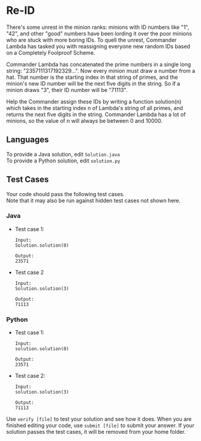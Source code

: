 # Re-ID

There's some unrest in the minion ranks: minions with ID numbers like "1", "42", and other "good" numbers have been lording it over the poor minions who are stuck with more boring IDs. To quell the unrest, Commander Lambda has tasked you with reassigning everyone new random IDs based on a Completely Foolproof Scheme.

Commander Lambda has concatenated the prime numbers in a single long string: "2357111317192329...". Now every minion must draw a number from a hat. That number is the starting index in that string of primes, and the minion's new ID number will be the next five digits in the string. So if a minion draws "3", their ID number will be "71113".

Help the Commander assign these IDs by writing a function solution(n) which takes in the starting index n of Lambda's string of all primes, and returns the next five digits in the string. Commander Lambda has a lot of minions, so the value of n will always be between 0 and 10000.

## Languages

To provide a Java solution, edit `Solution.java`  
To provide a Python solution, edit `solution.py`

## Test Cases

Your code should pass the following test cases.  
Note that it may also be run against hidden test cases not shown here.

### Java

- Test case 1:

  ```
  Input:
  Solution.solution(0)

  Output:
  23571
  ```

- Test case 2

  ```
  Input:
  Solution.solution(3)

  Output:
  71113
  ```

### Python

- Test case 1:

  ```
  Input:
  solution.solution(0)

  Output:
  23571
  ```

- Test case 2:

  ```
  Input:
  solution.solution(3)

  Output:
  71113
  ```

Use `verify [file]` to test your solution and see how it does. When you are finished editing your code, use `submit [file]` to submit your answer. If your solution passes the test cases, it will be removed from your home folder.

